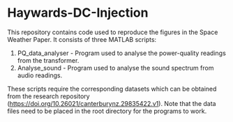# Haywards-DC-Injection
This repository contains code used to reproduce the figures in the Space Weather Paper. 
It consists of three MATLAB scripts:
1) PQ_data_analyser - Program used to analyse the power-quality readings from the transformer.
2) Analyse_sound - Program used to analyse the sound spectrum from audio readings.

These scripts require the corresponding datasets which can be obtained from the research repository (https://doi.org/10.26021/canterburynz.29835422.v1). Note that the data files need to be placed in the root directory for the programs to work.


